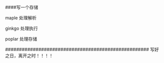 ####写一个存储

maple  处理解析

ginkgo 处理执行

poplar 处理存储



####################################################
写好之日，离开之时！！！！
